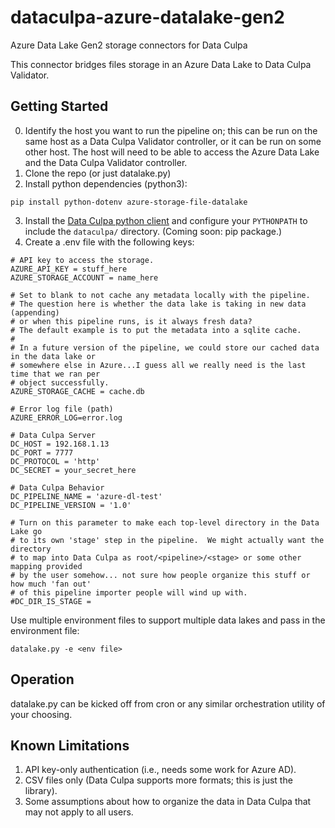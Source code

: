 # dataculpa-azure-datalake-gen2
Azure Data Lake Gen2 storage connectors for Data Culpa

This connector bridges files storage in an Azure Data Lake to Data Culpa Validator.

## Getting Started

0. Identify the host you want to run the pipeline on; this can be run on the same host as a Data Culpa Validator controller, or it can be run on some other host. The host will need to be able to access the Azure Data Lake and the Data Culpa Validator controller.
1. Clone the repo (or just datalake.py)
2. Install python dependencies (python3):

```
pip install python-dotenv azure-storage-file-datalake
```
3. Install the [Data Culpa python client](https://github.com/Data-Culpa/openclients) and configure your ```PYTHONPATH``` to include the ```dataculpa/``` directory.  (Coming soon: pip package.)
4. Create a .env file with the following keys:

```
# API key to access the storage.
AZURE_API_KEY = stuff_here
AZURE_STORAGE_ACCOUNT = name_here
 
# Set to blank to not cache any metadata locally with the pipeline.
# The question here is whether the data lake is taking in new data (appending)
# or when this pipeline runs, is it always fresh data?
# The default example is to put the metadata into a sqlite cache.
# 
# In a future version of the pipeline, we could store our cached data in the data lake or 
# somewhere else in Azure...I guess all we really need is the last time that we ran per
# object successfully.
AZURE_STORAGE_CACHE = cache.db

# Error log file (path)
AZURE_ERROR_LOG=error.log

# Data Culpa Server
DC_HOST = 192.168.1.13
DC_PORT = 7777
DC_PROTOCOL = 'http'
DC_SECRET = your_secret_here

# Data Culpa Behavior
DC_PIPELINE_NAME = 'azure-dl-test'
DC_PIPELINE_VERSION = '1.0'

# Turn on this parameter to make each top-level directory in the Data Lake go 
# to its own 'stage' step in the pipeline.  We might actually want the directory 
# to map into Data Culpa as root/<pipeline>/<stage> or some other mapping provided
# by the user somehow... not sure how people organize this stuff or how much 'fan out'
# of this pipeline importer people will wind up with.
#DC_DIR_IS_STAGE = 
```

Use multiple environment files to support multiple data lakes and pass in the environment file:

```
datalake.py -e <env file>
```

## Operation

datalake.py can be kicked off from cron or any similar orchestration utility of your choosing.

## Known Limitations

1. API key-only authentication (i.e., needs some work for Azure AD).
2. CSV files only (Data Culpa supports more formats; this is just the library).
3. Some assumptions about how to organize the data in Data Culpa that may not apply to all users.
